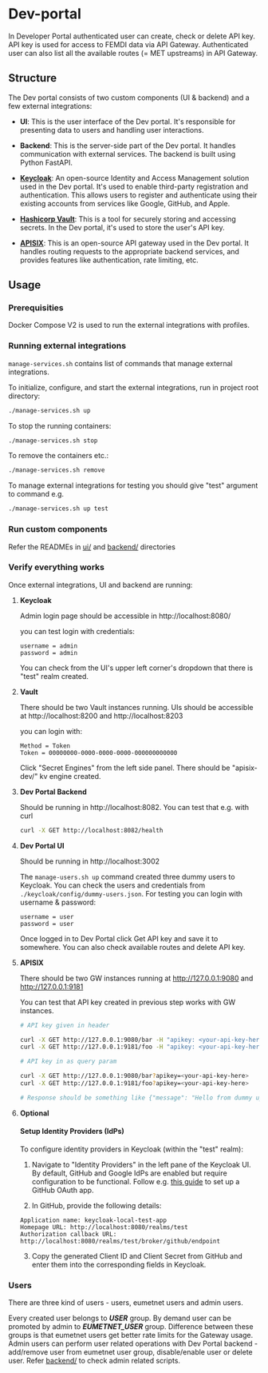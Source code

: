 # Dev-portal
In Developer Portal authenticated user can create, check or delete API key. API key is used for access to FEMDI data via API Gateway. Authenticated user can also list all the available routes (= MET upstreams) in API Gateway.

## Structure
The Dev portal consists of two custom components (UI & backend) and a few external integrations:

* **UI**: This is the user interface of the Dev portal. It's responsible for presenting data to users and handling user interactions.

* **Backend**: This is the server-side part of the Dev portal. It handles communication with external services. The backend is built using Python FastAPI.

* [**Keycloak**](https://www.keycloak.org/): An open-source Identity and Access Management solution used in the Dev portal. It's used to enable third-party registration and authentication. This allows users to register and authenticate using their existing accounts from services like Google, GitHub, and Apple.

* [**Hashicorp Vault**](https://www.vaultproject.io/): This is a tool for securely storing and accessing secrets. In the Dev portal, it's used to store the user's API key.

* [**APISIX**](https://apisix.apache.org/): This is an open-source API gateway used in the Dev portal. It handles routing requests to the appropriate backend services, and provides features like authentication, rate limiting, etc.

## Usage

### Prerequisities

Docker Compose V2 is used to run the external integrations with profiles.

### Running external integrations

`manage-services.sh` contains list of commands that manage external integrations.

To initialize, configure, and start the external integrations, run in project root directory:

```sh
./manage-services.sh up
```

To stop the running containers:

```sh
./manage-services.sh stop
```

To remove the containers etc.:
```sh
./manage-services.sh remove
```

To manage external integrations for testing you should give "test" argument to command e.g. 
```sh
./manage-services.sh up test
```

### Run custom components
Refer the READMEs in [ui/](ui/) and [backend/](backend/) directories

### Verify everything works
Once external integrations, UI and backend are running:

1. **Keycloak**

    Admin login page should be accessible in http://localhost:8080/

    you can test login with credentials:
    ```
    username = admin
    password = admin
    ```

    You can check from the UI's upper left corner's dropdown that there is "test" realm created.

2. **Vault**

    There should be two Vault instances running.
    UIs should be accessible at http://localhost:8200 and http://localhost:8203
    
    you can login with:
    ```
    Method = Token
    Token = 00000000-0000-0000-0000-000000000000
    ```

    Click "Secret Engines" from the left side panel. There should be "apisix-dev/" kv engine created.

3. **Dev Portal Backend**

    Should be running in http://localhost:8082. You can test that e.g. with curl
    ```sh
    curl -X GET http://localhost:8082/health
    ```
4. **Dev Portal UI**

    Should be running in http://localhost:3002

    The `manage-users.sh up` command created three dummy users to Keycloak. You can check the users and credentials from `./keycloak/config/dummy-users.json`. For testing you can login with username & password:
    ```
    username = user
    password = user
    ```
    Once logged in to Dev Portal click Get API key and save it to somewhere. You can also check available routes and delete API key.

5. **APISIX**

    There should be two GW instances running at http://127.0.0.1:9080 and http://127.0.0.1:9181

    You can test that API key created in previous step works with GW instances.

    ```sh
    # API key given in header

    curl -X GET http://127.0.0.1:9080/bar -H "apikey: <your-api-key-here>"
    curl -X GET http://127.0.0.1:9181/foo -H "apikey: <your-api-key-here>"

    # API key in as query param

    curl -X GET http://127.0.0.1:9080/bar?apikey=<your-api-key-here>
    curl -X GET http://127.0.0.1:9181/foo?apikey=<your-api-key-here>

    # Response should be something like {"message": "Hello from dummy upstream server web1"}

    ```

6. **Optional**

    #### Setup Identity Providers (IdPs)
    To configure identity providers in Keycloak (within the "test" realm):

    1. Navigate to "Identity Providers" in the left pane of the Keycloak UI. By default, GitHub and Google IdPs are enabled but require configuration to be functional. Follow e.g. [this guide](https://medium.com/keycloak/setting-up-keycloak-using-github-identity-provider-in-express-314e511a240b.) to set up a GitHub OAuth app.

    2. In GitHub, provide the following details:
    ```
    Application name: keycloak-local-test-app
    Homepage URL: http://localhost:8080/realms/test
    Authorization callback URL: http://localhost:8080/realms/test/broker/github/endpoint
    ```

    3. Copy the generated Client ID and Client Secret from GitHub and enter them into the corresponding fields in Keycloak.

### Users

There are three kind of users - users, eumetnet users and admin users. 

Every created user belongs to ***USER*** group. By demand user can be promoted by admin to ***EUMETNET_USER*** group. Difference between these groups is that eumetnet users get better rate limits for the Gateway usage. Admin users can perform user related operations with Dev Portal backend - add/remove user from eumetnet user group, disable/enable user or delete user. Refer [backend/](backend/) to check admin related scripts.